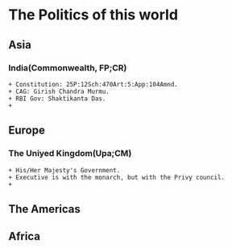 # The Politics of this world #

## Asia ##

### India(Commonwealth, FP;CR) ##
    + Constitution: 25P:12Sch:470Art:5:App:104Amnd.
    + CAG: Girish Chandra Murmu.
    + RBI Gov: Shaktikanta Das.
    + 

## Europe ##

### The Uniyed Kingdom(Upa;CM) ###
    + His/Her Majesty's Government.
    + Executive is with the monarch, but with the Privy council.
    + 

## The Americas ##

## Africa ##
                  
